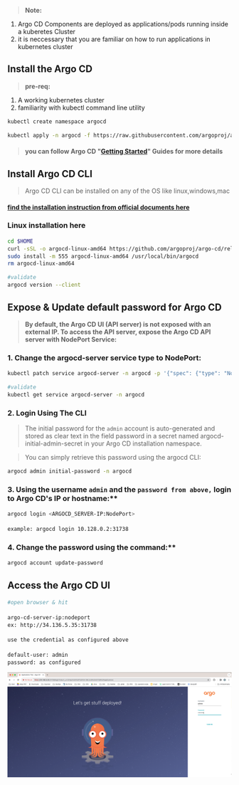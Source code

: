 > **Note:** 
1. Argo CD Components are deployed as applications/pods running inside a kuberetes Cluster 
2. it is neccessary that you are familiar on how to run applications in kubernetes cluster

## Install the Argo CD 

> **pre-req:**
1. A working kubernetes cluster 
2. familiarity with kubectl command line utility 

```sh
kubectl create namespace argocd
```
```sh
kubectl apply -n argocd -f https://raw.githubusercontent.com/argoproj/argo-cd/stable/manifests/install.yaml
```

> #### you can follow Argo CD "[Getting Started](https://argo-cd.readthedocs.io/en/stable/getting_started/)" Guides for more details 


## Install Argo CD CLI

> Argo CD CLI can be installed on any of the OS like linux,windows,mac 

#### [find the installation instruction from official documents here](https://argo-cd.readthedocs.io/en/stable/cli_installation/)

### Linux installation here
```sh
cd $HOME
curl -sSL -o argocd-linux-amd64 https://github.com/argoproj/argo-cd/releases/latest/download/argocd-linux-amd64
sudo install -m 555 argocd-linux-amd64 /usr/local/bin/argocd
rm argocd-linux-amd64
```
```sh
#validate 
argocd version --client
```

## Expose & Update default password for Argo CD 

> **By default, the Argo CD UI (API server) is not exposed with an external IP. To access the API server, expose the Argo CD API server with NodePort Service:**

### 1. Change the argocd-server service type to NodePort:
```sh 
kubectl patch service argocd-server -n argocd -p '{"spec": {"type": "NodePort"}}'
```
```sh
#validate 
kubectl get service argocd-server -n argocd
```

### 2. Login Using The CLI

> The initial password for the `admin` account is auto-generated and stored as clear text in the field password in a secret named argocd-initial-admin-secret in your Argo CD installation namespace. 

> You can simply retrieve this password using the argocd CLI:

```sh 
argocd admin initial-password -n argocd
```

### 3. Using the username `admin` and the `password from above,` login to Argo CD's IP or hostname:**

```sh 
argocd login <ARGOCD_SERVER-IP:NodePort>

example: argocd login 10.128.0.2:31738
```

### 4. Change the password using the command:**
```sh
argocd account update-password
```

## Access the Argo CD UI

```sh 
#open browser & hit 

argo-cd-server-ip:nodeport
ex: http://34.136.5.35:31738

use the credential as configured above 

default-user: admin
password: as configured 
```
![argo-cd-login-page](../img/argo-cd-login-page.png)


